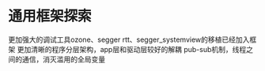 # 通用框架探索
更加强大的调试工具ozone、segger rtt、segger_systemview的移植已经加入框架
更加清晰的程序分层架构，app层和驱动层较好的解耦
pub-sub机制，线程之间的通信，消灭滥用的全局变量